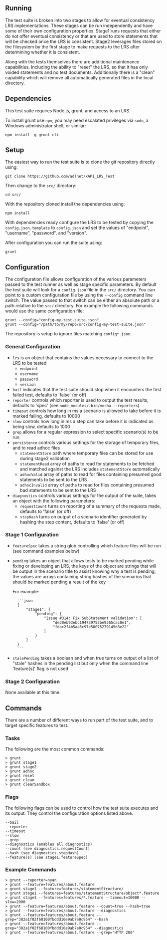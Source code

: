 ## Running

The test suite is broken into two stages to allow for eventual consistency LRS implementations. These stages can be run independently and have some of their own configuration properties. Stage1 runs requests that either do not offer eventual consistency or that are used to store statements that will be checked once the LRS is consistent. Stage2 leverages files stored on the filesystem by the first stage to make requests to the LRS after determining whether it is consistent.

Along with the tests themselves there are additional maintenance capabilities. Including the ability to "reset" the LRS, so that it has only voided statements and no test documents.  Additionally there is a "clean" capability which will remove all automatically generated files in the local directory.

## Dependencies

This test suite requires Node.js, grunt, and access to an LRS.

To install grunt use `npm`, you may need escalated privileges via `sudo`, a Windows administrator shell, or similar:

    npm install -g grunt-cli

## Setup

The easiest way to run the test suite is to clone the git repository directly using:

    git clone https://github.com/adlnet/xAPI_LRS_Test

Then change to the `src/` directory:

    cd src/

With the repository cloned install the dependencies using:

    npm install

With dependencies ready configure the LRS to be tested by copying the `config.json.template` to `config.json` and set the values of "endpoint", "username", "password", and "version".

After configuration you can run the suite using:

    grunt

## Configuration

The configuration file allows configuration of the various parameters passed to the test runner as well as stage specific parameters. By default the test suite will look for a `config.json` file in the `src/` directory. You can point to a custom configuration file by using the `--config` command line switch. The value passed to that switch can be either an absolute path or a path relative to the `src/` directory. For example the following commands would use the same configuration file:

    grunt --config="config-my-test-suite.json"
    grunt --config="/path/to/my/repo/src/config-my-test-suite.json"

The repository is setup to ignore files matching `config*.json`.

### General Configuration

* `lrs` is an object that contains the values necessary to connect to the LRS to be tested
    * `endpoint`
    * `username`
    * `password`
    * `version`
* `bail` indicates that the test suite should stop when it encounters the first failed test, defaults to 'false' (or off)
* `reporter` controls which reporter is used to output the test results, defaults to 'spec' (see `node_modules/.bin/mocha --reporters`)
* `timeout` controls how long in ms a scenario is allowed to take before it is marked failing, defaults to 10000
* `slow` controls how long in ms a step can take before it is indicated as being slow, defaults to 1000
* `grep` allows for a regular expression to select specific scenario(s) to be run
* `persistence` controls various settings for the storage of temporary files, and to read adhoc files
    * `statementStore` path where temporary files can be stored for use during stage2 validation
    * `statementRead` array of paths to read for statements to be fetched and matched against the LRS includes `statementStore` automatically
    * `adhocValid` array of paths to read for files containing presumed good statements to be sent to the LRS
    * `adhocInvalid` array of paths to read for files containing presumed bad statements to be sent to the LRS
* `diagnostics` controls various settings for the output of the suite, takes an object with the following parameters:
    * `requestCount` turns on reporting of a summary of the requests made, defaults to 'false' (or off)
    * `stepHash` turns on output of a scenario identifier generated by hashing the step content, defaults to 'false' (or off)

### Stage 1 Configuration

* `featureSpec` takes a string glob controlling which feature files will be run (see command examples below)
* `pending` takes an object that allows tests to be marked pending while fixing or developing an LRS, the keys of the object are strings that will be output in the scenario title to assist knowing why a test is pending, the values are arrays containing string hashes of the scenarios that should be marked pending a result of the key

    For example:

        ```json
        {
            "stage1": {
                "pending": {
                    "Issue #314: Fix SubStatement validation": [
                        "de30eb93ebc194739752be9365cac0e1",
                        "fdac2f4b5aa5c97e50075279145d8e22"
                    ]
                }
            }
        }
        ```

* `stalePending` takes a boolean and when true turns on output of a list of "stale" hashes in the pending list but only when the command line 'feature[s]' flag is not used

### Stage 2 Configuration

None available at this time.

## Commands

There are a number of different ways to run part of the test suite, and to target specific features to test.

### Tasks

The following are the most common commands:

    > grunt
    > grunt stage1
    > grunt stage2
    > grunt adhoc
    > grunt reset
    > grunt clean
    > grunt clearSandbox

### Flags

The following flags can be used to control how the test suite executes and its output. They control the configuration options listed above.

    --bail
    --reporter
    --timeout
    --slow
    --grep
    --diagnostics (enables all diagnostics)
    --count (see diagnostics.requestCount)
    --hash (see diagnostics.stepHash)
    --feature(s) (see stage1.featureSpec)

### Example Commands

    > grunt --reporter=nyan
    > grunt --feature=features/about.feature
    > grunt stage1 --feature=features/statementStructure/
    > grunt stage1 --features=features/statementStructure/object*.feature
    > grunt stage1 --features=features/*.feature --timeout=10000 --slow=2000
    > grunt --feature=features/about.feature --count=true --hash=true
    > grunt --feature=features/about.feature --diagnostics
    > grunt --feature=features/about.feature --grep="382a1f02f68100fbddd10e9ab7e0c954" --hash
    > grunt --feature=features/about.feature --grep="382a1f02f68100fbddd10e9ab7e0c954" --diagnostics
    > grunt --feature=features/about.feature --grep="HTTP 200"

